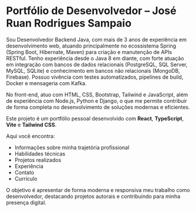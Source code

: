 
# Portfólio de Desenvolvedor – José Ruan Rodrigues Sampaio

Sou Desenvolvedor Backend Java, com mais de 3 anos de experiência em desenvolvimento web, atuando principalmente no ecossistema Spring (Spring Boot, Hibernate, Maven) para criação e manutenção de APIs RESTful. Tenho experiência desde o Java 8 em diante, com forte atuação em integração com bancos de dados relacionais (PostgreSQL, SQL Server, MySQL, SQLite) e conhecimento em bancos não relacionais (MongoDB, Firebase). Possuo vivência com testes automatizados, pipelines de build, Docker e mensageria com Kafka.

No front-end, atuo com HTML, CSS, Bootstrap, Tailwind e JavaScript, além de experiência com Node.js, Python e Django, o que me permite contribuir de forma completa no desenvolvimento de soluções modernas e eficientes.

Este projeto é um portfólio pessoal desenvolvido com **React**, **TypeScript**, **Vite** e **Tailwind CSS**.

Aqui você encontra:

- Informações sobre minha trajetória profissional
- Habilidades técnicas
- Projetos realizados
- Experiência
- Contato
- Currículo

O objetivo é apresentar de forma moderna e responsiva meu trabalho como desenvolvedor, destacando projetos autorais e contribuindo para minha presença digital.